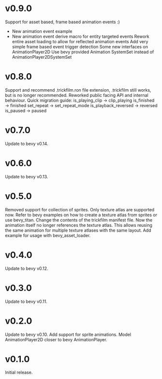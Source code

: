 v0.9.0
================================================================================================================================
Support for asset based, frame based animation events :)
- New animation event example
- New animation event derive macro for entity targeted events
Rework entire asset loading to allow for reflected animation events
Add very simple frame based event trigger detection
Some new interfaces on AnimationPlayer2D
Use bevy provided Animation SystemSet instead of AnimationPlayer2DSystemSet

v0.8.0
================================================================================================================================
Support and recommend .trickfilm.ron file extension, .trickfilm still works, but is no longer recommended.
Reworked public facing API and internal behaviour.
Quick migration guide:
is_playing_clip -> clip_playing
is_finished -> finished
set_repeat -> set_repeat_mode
is_playback_reversed -> reversed
is_paused -> paused

v0.7.0
================================================================================================================================
Update to bevy v0.14.

v0.6.0
================================================================================================================================
Update to bevy v0.13.

v0.5.0
================================================================================================================================
Removed support for collection of sprites. Only texture atlas are supported now. Refer to bevy examples on how to create a 
texture atlas from sprites or use bevy_titan.
Change the contents of the trickfilm manifest file. Now the animation itself no longer references the texture atlas. This
allows reusing the same animation for multiple texture atlases with the same layout. 
Add example for usage with bevy_asset_loader.

v0.4.0
================================================================================================================================
Update to bevy v0.12.

v0.3.0
================================================================================================================================
Update to bevy v0.11.

v0.2.0
================================================================================================================================
Update to bevy v0.10.
Add support for sprite animations.
Model AnimationPlayer2D closer to bevy AnimationPlayer. 

v0.1.0
================================================================================================================================
Initial release.
